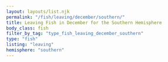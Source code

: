 ```yaml
---
layout: layouts/list.njk
permalink: "/fish/leaving/december/southern/"
title: Leaving Fish in December for the Southern Hemisphere
body_class: fish
filter_by_tag: "type_fish_leaving_december_southern"
type: "fish"
listing: "leaving"
hemisphere: "southern"
---
```

